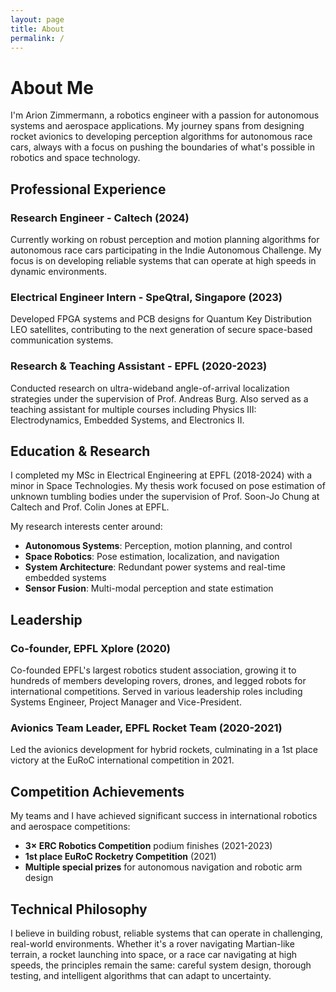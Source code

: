 ```yaml
---
layout: page
title: About
permalink: /
---
```


# About Me

I'm Arion Zimmermann, a robotics engineer with a passion for autonomous systems and aerospace applications. My journey spans from designing rocket avionics to developing perception algorithms for autonomous race cars, always with a focus on pushing the boundaries of what's possible in robotics and space technology.

## Professional Experience

### Research Engineer - Caltech (2024)
Currently working on robust perception and motion planning algorithms for autonomous race cars participating in the Indie Autonomous Challenge. My focus is on developing reliable systems that can operate at high speeds in dynamic environments.

### Electrical Engineer Intern - SpeQtral, Singapore (2023)
Developed FPGA systems and PCB designs for Quantum Key Distribution LEO satellites, contributing to the next generation of secure space-based communication systems.

### Research & Teaching Assistant - EPFL (2020-2023)
Conducted research on ultra-wideband angle-of-arrival localization strategies under the supervision of Prof. Andreas Burg. Also served as a teaching assistant for multiple courses including Physics III: Electrodynamics, Embedded Systems, and Electronics II.

## Education & Research

I completed my MSc in Electrical Engineering at EPFL (2018-2024) with a minor in Space Technologies. My thesis work focused on pose estimation of unknown tumbling bodies under the supervision of Prof. Soon-Jo Chung at Caltech and Prof. Colin Jones at EPFL.

My research interests center around:
- **Autonomous Systems**: Perception, motion planning, and control
- **Space Robotics**: Pose estimation, localization, and navigation
- **System Architecture**: Redundant power systems and real-time embedded systems
- **Sensor Fusion**: Multi-modal perception and state estimation

## Leadership

### Co-founder, EPFL Xplore (2020)
Co-founded EPFL's largest robotics student association, growing it to hundreds of members developing rovers, drones, and legged robots for international competitions. Served in various leadership roles including Systems Engineer, Project Manager and Vice-President.

### Avionics Team Leader, EPFL Rocket Team (2020-2021)
Led the avionics development for hybrid rockets, culminating in a 1st place victory at the EuRoC international competition in 2021.

## Competition Achievements

My teams and I have achieved significant success in international robotics and aerospace competitions:
- **3× ERC Robotics Competition** podium finishes (2021-2023)
- **1st place EuRoC Rocketry Competition** (2021)
- **Multiple special prizes** for autonomous navigation and robotic arm design

## Technical Philosophy

I believe in building robust, reliable systems that can operate in challenging, real-world environments. Whether it's a rover navigating Martian-like terrain, a rocket launching into space, or a race car navigating at high speeds, the principles remain the same: careful system design, thorough testing, and intelligent algorithms that can adapt to uncertainty.
